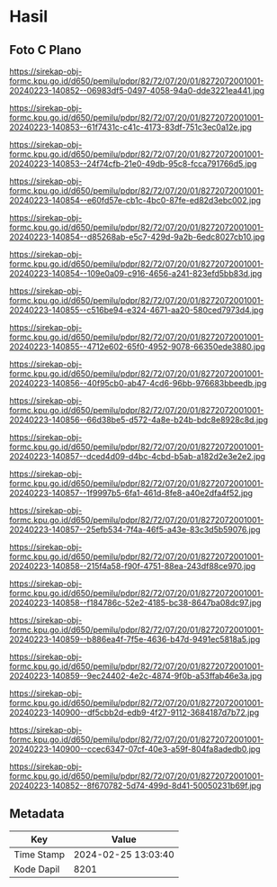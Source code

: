 # Hasil

## Foto C Plano

https://sirekap-obj-formc.kpu.go.id/d650/pemilu/pdpr/82/72/07/20/01/8272072001001-20240223-140852--06983df5-0497-4058-94a0-dde3221ea441.jpg

https://sirekap-obj-formc.kpu.go.id/d650/pemilu/pdpr/82/72/07/20/01/8272072001001-20240223-140853--61f7431c-c41c-4173-83df-751c3ec0a12e.jpg

https://sirekap-obj-formc.kpu.go.id/d650/pemilu/pdpr/82/72/07/20/01/8272072001001-20240223-140853--24f74cfb-21e0-49db-95c8-fcca791766d5.jpg

https://sirekap-obj-formc.kpu.go.id/d650/pemilu/pdpr/82/72/07/20/01/8272072001001-20240223-140854--e60fd57e-cb1c-4bc0-87fe-ed82d3ebc002.jpg

https://sirekap-obj-formc.kpu.go.id/d650/pemilu/pdpr/82/72/07/20/01/8272072001001-20240223-140854--d85268ab-e5c7-429d-9a2b-6edc8027cb10.jpg

https://sirekap-obj-formc.kpu.go.id/d650/pemilu/pdpr/82/72/07/20/01/8272072001001-20240223-140854--109e0a09-c916-4656-a241-823efd5bb83d.jpg

https://sirekap-obj-formc.kpu.go.id/d650/pemilu/pdpr/82/72/07/20/01/8272072001001-20240223-140855--c516be94-e324-4671-aa20-580ced7973d4.jpg

https://sirekap-obj-formc.kpu.go.id/d650/pemilu/pdpr/82/72/07/20/01/8272072001001-20240223-140855--4712e602-65f0-4952-9078-66350ede3880.jpg

https://sirekap-obj-formc.kpu.go.id/d650/pemilu/pdpr/82/72/07/20/01/8272072001001-20240223-140856--40f95cb0-ab47-4cd6-96bb-976683bbeedb.jpg

https://sirekap-obj-formc.kpu.go.id/d650/pemilu/pdpr/82/72/07/20/01/8272072001001-20240223-140856--66d38be5-d572-4a8e-b24b-bdc8e8928c8d.jpg

https://sirekap-obj-formc.kpu.go.id/d650/pemilu/pdpr/82/72/07/20/01/8272072001001-20240223-140857--dced4d09-d4bc-4cbd-b5ab-a182d2e3e2e2.jpg

https://sirekap-obj-formc.kpu.go.id/d650/pemilu/pdpr/82/72/07/20/01/8272072001001-20240223-140857--1f9997b5-6fa1-461d-8fe8-a40e2dfa4f52.jpg

https://sirekap-obj-formc.kpu.go.id/d650/pemilu/pdpr/82/72/07/20/01/8272072001001-20240223-140857--25efb534-7f4a-46f5-a43e-83c3d5b59076.jpg

https://sirekap-obj-formc.kpu.go.id/d650/pemilu/pdpr/82/72/07/20/01/8272072001001-20240223-140858--215f4a58-f90f-4751-88ea-243df88ce970.jpg

https://sirekap-obj-formc.kpu.go.id/d650/pemilu/pdpr/82/72/07/20/01/8272072001001-20240223-140858--f184786c-52e2-4185-bc38-8647ba08dc97.jpg

https://sirekap-obj-formc.kpu.go.id/d650/pemilu/pdpr/82/72/07/20/01/8272072001001-20240223-140859--b886ea4f-7f5e-4636-b47d-9491ec5818a5.jpg

https://sirekap-obj-formc.kpu.go.id/d650/pemilu/pdpr/82/72/07/20/01/8272072001001-20240223-140859--9ec24402-4e2c-4874-9f0b-a53ffab46e3a.jpg

https://sirekap-obj-formc.kpu.go.id/d650/pemilu/pdpr/82/72/07/20/01/8272072001001-20240223-140900--df5cbb2d-edb9-4f27-9112-3684187d7b72.jpg

https://sirekap-obj-formc.kpu.go.id/d650/pemilu/pdpr/82/72/07/20/01/8272072001001-20240223-140900--ccec6347-07cf-40e3-a59f-804fa8adedb0.jpg

https://sirekap-obj-formc.kpu.go.id/d650/pemilu/pdpr/82/72/07/20/01/8272072001001-20240223-140852--8f670782-5d74-499d-8d41-50050231b69f.jpg


## Metadata

| Key        | Value               |
| ---------- | ------------------- |
| Time Stamp | 2024-02-25 13:03:40 |
| Kode Dapil | 8201                |



